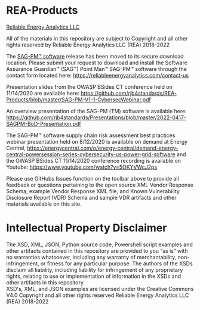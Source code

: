 # REA-Products
<a href="https://reliableenergyanalytics.com/">Reliable Energy Analytics LLC</a>

All of the materials in this repository are subject to Copyright and all other rights reserved by Reliable Energy Analytics LLC (REA) 2018-2022

The <a href="https://reliableenergyanalytics.com/products">SAG-PM™ software</a> release has been moved to its secure download location. Please submit your request to download and install the Software Assurance Guardian™ (SAG™) Point Man™ SAG-PM™ software through the contact form located here: 
https://reliableenergyanalytics.com/contact-us

Presentation slides from the OWASP BSides CT conference held on 11/14/2020 are available here: 
https://github.com/rjb4standards/REA-Products/blob/master/SAG-PM-V1-1-CybersecWebinar.pdf 

An overview presentation of the SAG-PM (TM) software is available here:
https://github.com/rjb4standards/Presentations/blob/master/2022-0417-SAGPM-BoD-Presentation.pdf 

The SAG-PM™  software supply chain risk assessment best practices webinar presentation held on 8/12/2020 is available on demand at Energy Central, https://energycentral.com/o/energy-central/demand-energy-central-powersession-series-cybersecurity-us-power-grid-software and the OWASP BSides CT 11/14/2020 conference recording is available on Youtube: https://www.youtube.com/watch?v=5OKYVWcJ2ps 

Please use GitHubs Issues function on the toolbar above to provide all feedback or questions pertaining to the open source XML Vendor Response Schema, example Vendor Response XML file, and Known Vulnerability Disclosure Report (VDR) Schema and sample VDR artifacts and other materials available on this site.

<h1> Intellectual Property Disclaimer</h1>
<p>
The XSD, XML, JSON, Python source code, Powershell script examples and other artifacts contained in this repository are provided to you “as is” with no warranties whatsoever, including any warranty of merchantability, non-infringement, or fitness for any particular purpose. The authors of the XSDs disclaim all liability, including liability for infringement of any proprietary rights, relating to use or implementation of information in the XSDs and other artifacts in this repository.<br>
XSD's, XML, and JSON examples are licensed under the Creative Commons V4.0 
Copyright and all other rights reserved Reliable Energy Analytics LLC (REA) 2018-2022
</p>
